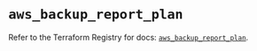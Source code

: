 # `aws_backup_report_plan`

Refer to the Terraform Registry for docs: [`aws_backup_report_plan`](https://registry.terraform.io/providers/hashicorp/aws/6.3.0/docs/resources/backup_report_plan).
